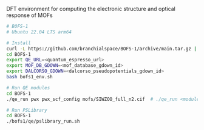 DFT environment for computing the electronic structure and optical response of MOFs

```bash
# BOFS-1
# Ubuntu 22.04 LTS arm64

# Install
curl -L https://github.com/branchialspace/BOFS-1/archive/main.tar.gz | tar xz && mv BOFS-1-main BOFS-1
cd BOFS-1
export QE_URL=<quantum_espresso_url>
export MOF_DB_GDOWN=<mof_database_gdown_id>
export DALCORSO_GDOWN=<dalcorso_pseudopotentials_gdown_id>
bash bofs1_env.sh

# Run QE modules
cd BOFS-1
./qe_run pwx pwx_scf_config mofs/SIWZOO_full_n2.cif  # ./qe_run <module> <config_name> <mof_file>

# Run PSLibrary
cd BOFS-1
./bofs1/qe/pslibrary_run.sh
